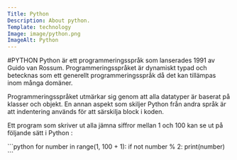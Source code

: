 ```yaml
---
Title: Python
Description: About python.
Template: technology
Image: image/python.png
ImageAlt: Python
---
```


#PYTHON
<span class="python">
Python </span> är ett programmeringsspråk som lanserades 1991 av Guido van Rossum. Programmeringsspråket är dynamiskt typad och betecknas som ett generellt programmeringsspråk då det kan tillämpas inom många domäner.

Programmeringsspråket utmärkar sig genom att alla datatyper är baserat på klasser och objekt. En annan aspekt som skiljer<span class="python">
Python </span> från andra språk är att indentering används för att särskilja block i koden.

Ett program som skriver ut alla jämna siffror mellan 1 och 100 kan se ut på följande sätt i <span class="python">
Python </span>:

<div class="syntax" markdown="1">
```python
for number in range(1, 100 + 1):
    if not number % 2:
        print(number)
```
</div>

